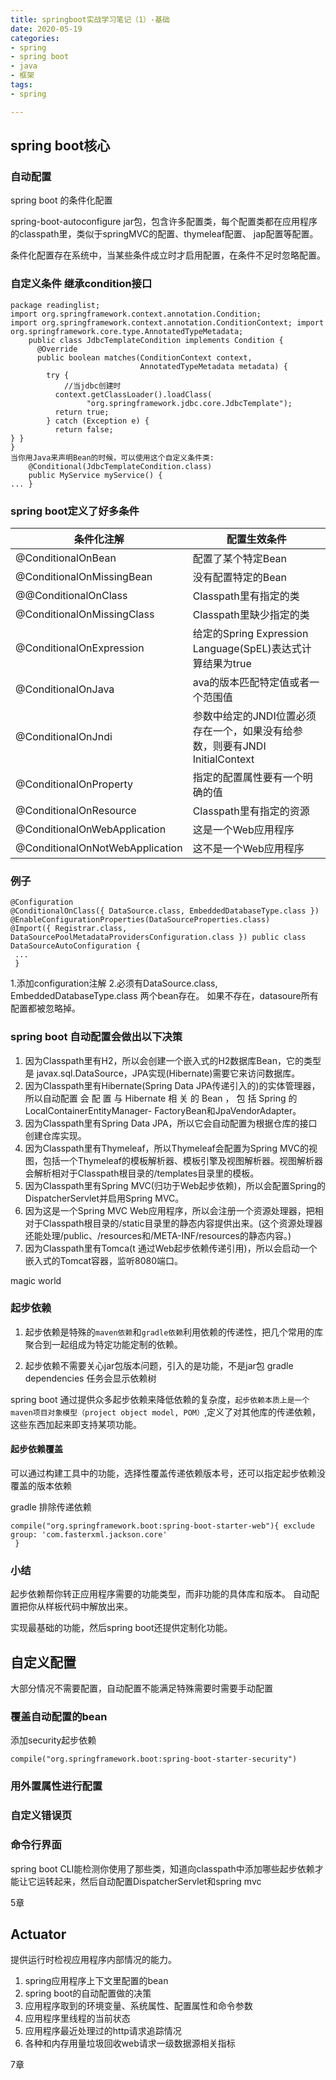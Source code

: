 ```yaml
---
title: springboot实战学习笔记（1）-基础
date: 2020-05-19
categories:
- spring
- spring boot
- java
- 框架
tags:
- spring

---
```


## spring boot核心

### 自动配置

spring boot 的条件化配置



spring-boot-autoconfigure jar包，包含许多配置类，每个配置类都在应用程序的classpath里，类似于springMVC的配置、thymeleaf配置、 jap配置等配置。

<!-- more-->

条件化配置存在系统中，当某些条件成立时才启用配置，在条件不足时忽略配置。

### 自定义条件 继承condition接口

```
package readinglist;
import org.springframework.context.annotation.Condition;
import org.springframework.context.annotation.ConditionContext; import org.springframework.core.type.AnnotatedTypeMetadata;
    public class JdbcTemplateCondition implements Condition {
      @Override
      public boolean matches(ConditionContext context,
                             AnnotatedTypeMetadata metadata) {
        try {
            //当jdbc创建时
          context.getClassLoader().loadClass(
                 "org.springframework.jdbc.core.JdbcTemplate");
          return true;
        } catch (Exception e) {
          return false;
} }
}
当你用Java来声明Bean的时候，可以使用这个自定义条件类:
    @Conditional(JdbcTemplateCondition.class)
    public MyService myService() {
... }

```

### spring boot定义了好多条件

|  条件化注解   | 配置生效条件  |
|  ----  | ----  |
| @ConditionalOnBean  | 配置了某个特定Bean |
| @ConditionalOnMissingBean  | 没有配置特定的Bean |
| @@ConditionalOnClass  | Classpath里有指定的类 |
| @ConditionalOnMissingClass  | Classpath里缺少指定的类 |
| @ConditionalOnExpression | 给定的Spring Expression Language(SpEL)表达式计算结果为true |
| @ConditionalOnJava  | ava的版本匹配特定值或者一个范围值 |
| @ConditionalOnJndi  | 参数中给定的JNDI位置必须存在一个，如果没有给参数，则要有JNDI InitialContext |
| @ConditionalOnProperty  | 指定的配置属性要有一个明确的值 |
| @ConditionalOnResource  | Classpath里有指定的资源 |
| @ConditionalOnWebApplication  | 这是一个Web应用程序 |
| @ConditionalOnNotWebApplication  | 这不是一个Web应用程序 |

### 例子
```
@Configuration
@ConditionalOnClass({ DataSource.class, EmbeddedDatabaseType.class }) @EnableConfigurationProperties(DataSourceProperties.class)
@Import({ Registrar.class, DataSourcePoolMetadataProvidersConfiguration.class }) public class DataSourceAutoConfiguration {
 ... 
 }

```
1.添加configuration注解
2.必须有DataSource.class, EmbeddedDatabaseType.class 两个bean存在。 如果不存在，datasoure所有配置都被忽略掉。

### spring boot 自动配置会做出以下决策

1. 因为Classpath里有H2，所以会创建一个嵌入式的H2数据库Bean，它的类型是
javax.sql.DataSource，JPA实现(Hibernate)需要它来访问数据库。
2. 因为Classpath里有Hibernate(Spring Data JPA传递引入的)的实体管理器，所以自动配置 会 配 置 与 Hibernate 相 关 的 Bean ， 包 括 Spring 的 LocalContainerEntityManager-
FactoryBean和JpaVendorAdapter。
3. 因为Classpath里有Spring Data JPA，所以它会自动配置为根据仓库的接口创建仓库实现。
4. 因为Classpath里有Thymeleaf，所以Thymeleaf会配置为Spring MVC的视图，包括一个Thymeleaf的模板解析器、模板引擎及视图解析器。视图解析器会解析相对于Classpath根目录的/templates目录里的模板。
5. 因为Classpath里有Spring MVC(归功于Web起步依赖)，所以会配置Spring的DispatcherServlet并启用Spring MVC。
6. 因为这是一个Spring MVC Web应用程序，所以会注册一个资源处理器，把相对于Classpath根目录的/static目录里的静态内容提供出来。(这个资源处理器还能处理/public、/resources和/META-INF/resources的静态内容。)
7. 因为Classpath里有Tomca(t 通过Web起步依赖传递引用)，所以会启动一个嵌入式的Tomcat容器，监听8080端口。

magic world


### 起步依赖 


1. 起步依赖是特殊的`maven依赖`和`gradle依赖`利用依赖的传递性，把几个常用的库聚合到一起组成为特定功能定制的依赖。

2. 起步依赖不需要关心jar包版本问题，引入的是功能，不是jar包
    gradle dependencies 任务会显示依赖树

spring boot 通过提供众多起步依赖来降低依赖的复杂度，`起步依赖本质上是一个maven项目对象模型（project object model, POM）`,定义了对其他库的传递依赖，这些东西加起来即支持某项功能。 

#### 起步依赖覆盖

可以通过构建工具中的功能，选择性覆盖传递依赖版本号，还可以指定起步依赖没覆盖的版本依赖

gradle 排除传递依赖 

```
compile("org.springframework.boot:spring-boot-starter-web"){ exclude group: 'com.fasterxml.jackson.core'
 }
```

### 小结

起步依赖帮你转正应用程序需要的功能类型，而非功能的具体库和版本。
自动配置把你从样板代码中解放出来。

实现最基础的功能，然后spring boot还提供定制化功能。


## 自定义配置

大部分情况不需要配置，自动配置不能满足特殊需要时需要手动配置

### 覆盖自动配置的bean

添加security起步依赖

```
compile("org.springframework.boot:spring-boot-starter-security")

```



### 用外置属性进行配置
### 自定义错误页




### 命令行界面

spring boot CLI能检测你使用了那些类，知道向classpath中添加哪些起步依赖才能让它运转起来，然后自动配置DispatcherServlet和spring mvc

5章
## Actuator

提供运行时检视应用程序内部情况的能力。
1. spring应用程序上下文里配置的bean
2. spring boot的自动配置做的决策
3. 应用程序取到的环境变量、系统属性、配置属性和命令参数
4. 应用程序里线程的当前状态
5. 应用程序最近处理过的http请求追踪情况
6. 各种和内存用量垃圾回收web请求一级数据源相关指标

7章

## 

